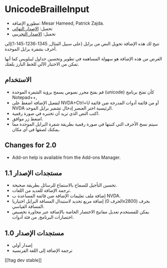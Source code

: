# UnicodeBrailleInput #

* مطورو الإضافة: Mesar Hameed, Patrick Zajda.
* تحميل: [الإصدار النهائي][1]
* تحميل: [الإصدار التجريبي][2]

تتيح لك هذه الإضافة تحويل النص من برايل (على سبيل المثال,
1345-1236-145-1)إلى أحرف بشفرة برايل الموحدة.

الغرض من هذه الإضافة هو سهولة المساهمة في تطوير وتحسين جداول ليبلويس كما
أنها تمكن من الاختبار الآلي للخط البارز بلغتك.

## الاستخدام ##

* قم بفتح محرر نصوص يسمح برؤية الشفرة الموحدة (unicode) كأن تفتح برنامج
  Notepad++, 
* لتفعيل الإضافة اضغط على NVDA+Ctrl+U أو من قائمة أدوات المدرجة ضن قائمة
  NVDA الرئيسية اختر العنصر إدخال تشفير برايل الموحد.
* اكتب النص الذي تريد أن تختبره في صورة رقمية.
* اضغط زر موافق.
* سيتم نسخ الأحرف التي كتبتها في صورة رقمية بطريقة شفرة البرايل الموحدة مما
  يمكنك لصقها في أي مكان.

## Changes for 2.0 ##

* Add-on help is available from the Add-ons Manager.

## مستجدات الإصدار 1.1 ##

* تحسين التأجيل للسماح بالاستماع للرسائل بطريقة صحيحة.
* ترجمة الإضافة للعديد من اللغات.
* إضافة ملف تعليمات الإضافة ضن قائمة المساعدة ب NVDA.
* إضافة مربع تحديد لاستبدال المسافة البرايل اختياريا (الحرف 0x2800) بحرف
  المسافة القياسي.
* يمكن للمستخدم تعديل مفاتيح الاختصار الخاصة بالإضافة عبر محاورة تخصيص
  اختصارات البرنامج, من فئة أدوات.

## مستجدات الإصدار 1.0 ##

* إصدار أولي
* ترجمة الإضافة إلى اللغة الفرنسية

[[!tag dev stable]]

[1]: http://addons.nvda-project.org/files/get.php?file=ubi

[2]: http://addons.nvda-project.org/files/get.php?file=ubi-dev
